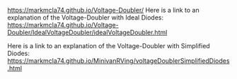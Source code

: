 https://markmcla74.github.io/Voltage-Doubler/
Here is a link to an explanation of the Voltage-Doubler with Ideal Diodes: 
https://markmcla74.github.io/Voltage-Doubler/IdealVoltageDoubler/idealVoltageDoubler.html

Here is a link to an explanation of the Voltage-Doubler with Simplified Diodes: 
https://markmcla74.github.io/MinivanRVing/voltageDoublerSimplifiedDiodes.html
